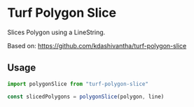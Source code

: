 # Turf Polygon Slice

Slices Polygon using a LineString.

Based on: https://github.com/kdashivantha/turf-polygon-slice

## Usage

```ts
import polygonSlice from "turf-polygon-slice"

const slicedPolygons = polygonSlice(polygon, line)
```
